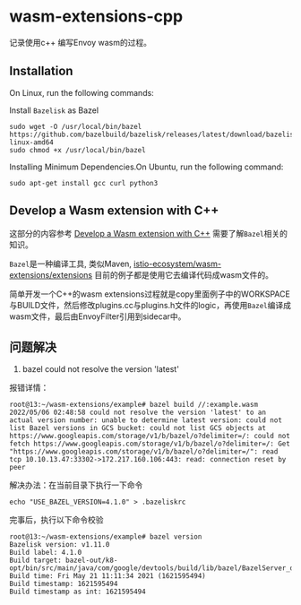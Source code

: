 # wasm-extensions-cpp
记录使用c++ 编写Envoy wasm的过程。

## Installation
On Linux, run the following commands:

Install `Bazelisk` as Bazel
```shell
sudo wget -O /usr/local/bin/bazel https://github.com/bazelbuild/bazelisk/releases/latest/download/bazelisk-linux-amd64
sudo chmod +x /usr/local/bin/bazel
```
Installing Minimum Dependencies.On Ubuntu, run the following command:
```shell
sudo apt-get install gcc curl python3
```

## Develop a Wasm extension with C++
这部分的内容参考 [Develop a Wasm extension with C++](https://github.com/istio-ecosystem/wasm-extensions/blob/master/doc/write-a-wasm-extension-with-cpp.md)
需要了解`Bazel`相关的知识。

`Bazel`是一种编译工具, 类似Maven, [istio-ecosystem/wasm-extensions/extensions](https://github.com/istio-ecosystem/wasm-extensions/tree/master/extensions) 目前的例子都是使用它去编译代码成wasm文件的。

简单开发一个C++的wasm extensions过程就是copy里面例子中的WORKSPACE与BUILD文件，然后修改plugins.cc与plugins.h文件的logic，再使用`Bazel`编译成wasm文件，最后由EnvoyFilter引用到sidecar中。

## 问题解决

1. bazel could not resolve the version 'latest'

报错详情： 
``` shell
root@13:~/wasm-extensions/example# bazel build //:example.wasm
2022/05/06 02:48:58 could not resolve the version 'latest' to an actual version number: unable to determine latest version: could not list Bazel versions in GCS bucket: could not list GCS objects at https://www.googleapis.com/storage/v1/b/bazel/o?delimiter=/: could not fetch https://www.googleapis.com/storage/v1/b/bazel/o?delimiter=/: Get "https://www.googleapis.com/storage/v1/b/bazel/o?delimiter=/": read tcp 10.10.13.47:33302->172.217.160.106:443: read: connection reset by peer
```
解决办法：在当前目录下执行一下命令
```shell
echo "USE_BAZEL_VERSION=4.1.0" > .bazeliskrc
```
完事后，执行以下命令校验

```shell
root@13:~/wasm-extensions/example# bazel version
Bazelisk version: v1.11.0
Build label: 4.1.0
Build target: bazel-out/k8-opt/bin/src/main/java/com/google/devtools/build/lib/bazel/BazelServer_deploy.jar
Build time: Fri May 21 11:11:34 2021 (1621595494)
Build timestamp: 1621595494
Build timestamp as int: 1621595494
```


















